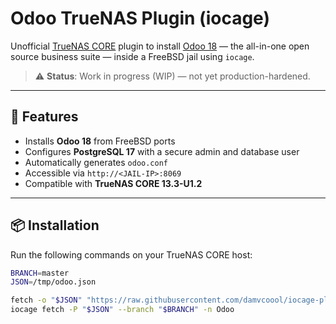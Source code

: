 # Odoo TrueNAS Plugin (iocage)

Unofficial [TrueNAS CORE](https://www.truenas.com/truenas-core/) plugin to install [Odoo 18](https://www.odoo.com/) — the all-in-one open source business suite — inside a FreeBSD jail using `iocage`.

> ⚠️ **Status**: Work in progress (WIP) — not yet production-hardened.

---

## 🚀 Features

- Installs **Odoo 18** from FreeBSD ports
- Configures **PostgreSQL 17** with a secure admin and database user
- Automatically generates `odoo.conf`
- Accessible via `http://<JAIL-IP>:8069`
- Compatible with **TrueNAS CORE 13.3-U1.2**

---

## 📦 Installation

Run the following commands on your TrueNAS CORE host:

```sh
BRANCH=master
JSON=/tmp/odoo.json

fetch -o "$JSON" "https://raw.githubusercontent.com/damvcoool/iocage-plugin-index/${BRANCH}/odoo.json"
iocage fetch -P "$JSON" --branch "$BRANCH" -n Odoo
```
